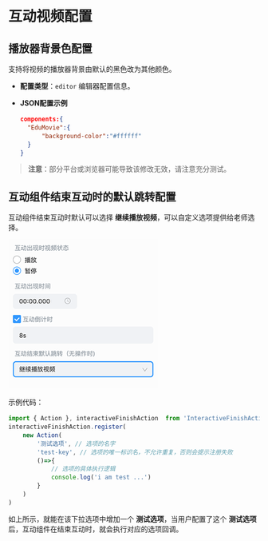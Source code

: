 # 互动视频配置

## 播放器背景色配置

支持将视频的播放器背景由默认的黑色改为其他颜色。

- **配置类型**：`editor` 编辑器配置信息。

- **JSON配置示例**

  ```json
  components:{
    "EduMovie":{
        "background-color":"#ffffff"
    }
  }
  ```

>**注意**：部分平台或浏览器可能导致该修改无效，请注意充分测试。

## 互动组件结束互动时的默认跳转配置

互动组件结束互动时默认可以选择 **继续播放视频**，可以自定义选项提供给老师选择。

![结束互动时的默认跳转](../../../img/video-component3.png)

示例代码：

```ts
import { Action }, interactiveFinishAction  from 'InteractiveFinishAction'
interactiveFinishAction.register(
    new Action(
        '测试选项', // 选项的名字
        'test-key', // 选项的唯一标识名，不允许重复，否则会提示注册失败
        ()=>{
            // 选项的具体执行逻辑
            console.log('i am test ...')
        }
    )
)
```

如上所示，就能在该下拉选项中增加一个 **测试选项**，当用户配置了这个 **测试选项** 后，互动组件在结束互动时，就会执行对应的选项回调。
